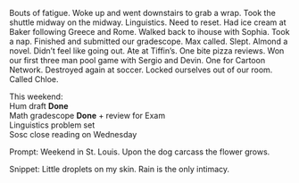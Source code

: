 Bouts of fatigue. Woke up and went downstairs to grab a wrap. Took the shuttle midway on the midway. Linguistics. Need to reset. Had ice cream at Baker following Greece and Rome. Walked back to ihouse with Sophia. Took a nap. Finished and submitted our gradescope. Max called. Slept. Almond a novel. Didn’t feel like going out. Ate at Tiffin’s. One bite pizza reviews. Won our first three man pool game with Sergio and Devin. One for Cartoon Network. Destroyed again at soccer. Locked ourselves out of our room. Called Chloe.

This weekend:  
Hum draft **Done**  
Math gradescope **Done** \+ review for Exam  
Linguistics problem set   
Sosc close reading on Wednesday

Prompt: Weekend in St. Louis. Upon the dog carcass the flower grows.

Snippet: Little droplets on my skin. Rain is the only intimacy.